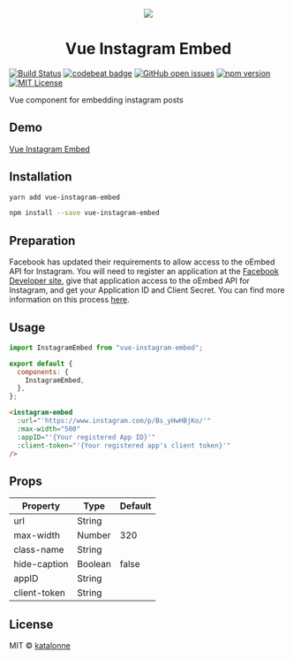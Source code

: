 <p align="center"><img src="https://i.imgur.com/MlcbzqB.png"></p>
<h1 align="center">Vue Instagram Embed</h1>

[![Build Status](https://travis-ci.org/katalonne/vue-instagram-embed.svg?branch=master)](https://travis-ci.org/katalonne/vue-instagram-embed)
[![codebeat badge](https://codebeat.co/badges/299f68a9-8267-4f8d-a3e8-9abc5910f582)](https://codebeat.co/projects/github-com-katalonne-vue-instagram-embed-master)
[![GitHub open issues](https://img.shields.io/github/issues/katalonne/vue-instagram-embed.svg)](https://github.com/katalonne/vue-instagram-embed/issues?q=is%3Aopen+is%3Aissue)
[![npm version](https://img.shields.io/npm/v/vue-instagram-embed.svg)](https://www.npmjs.com/package/vue-instagram-embed)
[![MIT License](https://img.shields.io/github/license/katalonne/vue-instagram-embed.svg)](https://github.com/katalonne/vue-instagram-embed/blob/master/LICENSE)

Vue component for embedding instagram posts

## Demo

[Vue Instagram Embed](https://katalonne.github.io/vue-instagram-embed/)

## Installation

```bash
yarn add vue-instagram-embed

npm install --save vue-instagram-embed
```

## Preparation

Facebook has updated their requirements to allow access to the oEmbed API for Instagram. You will need to register an application at the [Facebook Developer site](https://developers.facebook.com/), give that application access to the oEmbed API for Instagram, and get your Application ID and Client Secret. You can find more information on this process [here](https://developers.facebook.com/docs/instagram/oembed/).

## Usage

```javascript
import InstagramEmbed from "vue-instagram-embed";

export default {
  components: {
    InstagramEmbed,
  },
};
```

```html
<instagram-embed
  :url="'https://www.instagram.com/p/Bs_yHwHBjKo/'"
  :max-width="500"
  :appID="'{Your registered App ID}'"
  :client-token="'{Your registered app's client token}'"
/>
```

## Props

| Property     | Type    | Default |
| ------------ | ------- | ------- |
| url          | String  |         |
| max-width    | Number  | 320     |
| class-name   | String  |         |
| hide-caption | Boolean | false   |
| appID        | String  |         |
| client-token | String  |         |

## License

MIT © [katalonne](https://github.com/katalonne)
